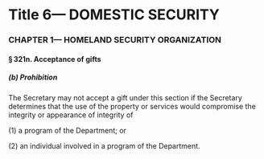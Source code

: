 
# Title 6— DOMESTIC SECURITY
### CHAPTER 1— HOMELAND SECURITY ORGANIZATION
#### § 321n. Acceptance of gifts
##### (b) Prohibition

The Secretary may not accept a gift under this section if the Secretary determines that the use of the property or services would compromise the integrity or appearance of integrity of

(1) a program of the Department; or

(2) an individual involved in a program of the Department.
